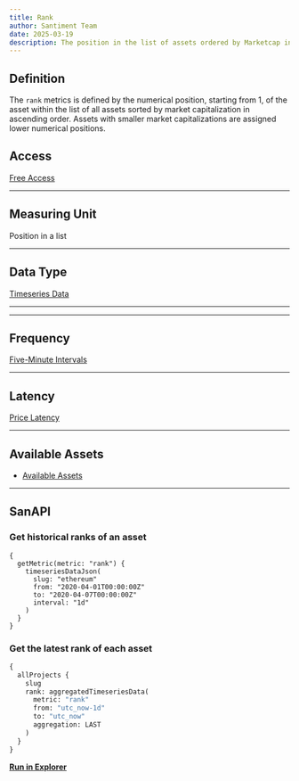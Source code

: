 ```yaml
---
title: Rank
author: Santiment Team
date: 2025-03-19
description: The position in the list of assets ordered by Marketcap in ascending order
---
```


## Definition

The `rank` metrics is defined by the numerical position, starting from 1, of the asset within the list of all assets sorted by market capitalization in ascending order. Assets with smaller market capitalizations are assigned lower numerical positions.

## Access

[Free Access](/metrics/details/access#free-access)

---

## Measuring Unit

Position in a list

---

## Data Type

[Timeseries Data](/metrics/details/data-type#timeseries-data)

---

---

## Frequency

[Five-Minute Intervals](/metrics/details/frequency#five-minute-frequency)

---

## Latency

[Price Latency](/metrics/details/latency#price-latency)

---

## Available Assets

- [Available Assets](https://api.santiment.net/graphiql?query=%7B%0A++getMetric%28metric%3A+%22rank%22%29%7B%0A++++metadata%7B%0A++++++availableSlugs%0A++++%7D%0A++%7D%0A%7D)

---

## SanAPI

### Get historical ranks of an asset

```graphql-explorer
{
  getMetric(metric: "rank") {
    timeseriesDataJson(
      slug: "ethereum"
      from: "2020-04-01T00:00:00Z"
      to: "2020-04-07T00:00:00Z"
      interval: "1d"
    )
  }
}
```

### Get the latest rank of each asset

```graphql
{
  allProjects {
    slug
    rank: aggregatedTimeseriesData(
      metric: "rank"
      from: "utc_now-1d"
      to: "utc_now"
      aggregation: LAST
    )
  }
}
```

**[Run in Explorer](<https://api.santiment.net/graphiql?query=%7B%0A%20%20allProjects%20%7B%0A%20%20%20%20slug%0A%20%20%20%20rank%3A%20aggregatedTimeseriesData(metric%3A%20%22rank%22%2C%20from%3A%20%22utc_now-1d%22%2C%20to%3A%20%22utc_now%22%2C%20aggregation%3A%20LAST)%0A%20%20%7D%0A%7D%0A>)**
